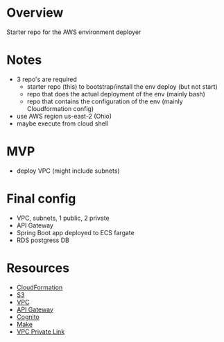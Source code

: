 # Overview
Starter repo for the AWS environment deployer

# Notes
- 3 repo's are required
  - starter repo (this) to bootstrap/install the env deploy (but not start)
  - repo that does the actual deployment of the env (mainly bash)
  - repo that contains the configuration of the env (mainly Cloudformation config)
- use AWS region us-east-2 (Ohio)
- maybe execute from cloud shell

# MVP
- deploy VPC (might include subnets)

# Final config
- VPC, subnets, 1 public, 2 private
- API Gateway
- Spring Boot app deployed to ECS fargate
- RDS postgress DB

# Resources
- [CloudFormation](<https://docs.aws.amazon.com/cloudformation/index.html>)
- [S3](<https://docs.aws.amazon.com/s3/index.html>)
- [VPC](<https://docs.aws.amazon.com/vpc/index.html>)
- [API Gateway](<https://docs.aws.amazon.com/apigateway/index.html>)
- [Cognito](<https://docs.aws.amazon.com/cognito/index.html>)
- [Make](<https://www.gnu.org/software/make/manual/html_node/index.html>)
- [VPC Private Link](<https://docs.aws.amazon.com/vpc/latest/privatelink/endpoint-services-overview.html>)
